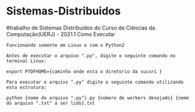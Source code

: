 # Sistemas-Distribuidos

#trabalho de Sistemas Distribuídos do Curso de Ciências da Computação(UERJ) - 2021.1
Como Executar

    Funcionando somente em Linux e com o Python2

    Antes de executar o arquivo ".py", digite o seguinte comando no terminal Linux:

    export PYDFHOME={caminho onde esta o diretorio da sucuri }

    Para executar o arquivo ".py" digite o seguinte comando utilizando esta estrutura:

    python {nome do arquivo ".py"}.py {número de workers desejado} {nome do arquivo ".txt" a ser lido}.txt
